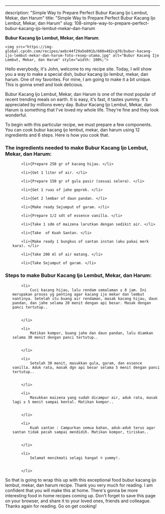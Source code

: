 ---
description: "Simple Way to Prepare Perfect Bubur Kacang Ijo Lembut, Mekar, dan Harum"
title: "Simple Way to Prepare Perfect Bubur Kacang Ijo Lembut, Mekar, dan Harum"
slug: 108-simple-way-to-prepare-perfect-bubur-kacang-ijo-lembut-mekar-dan-harum

<p>
	<strong>Bubur Kacang Ijo Lembut, Mekar, dan Harum</strong>. 
	
</p>
<p>
	
	<img src="https://img-global.cpcdn.com/recipes/aebc44f29a5e891b/680x482cq70/bubur-kacang-ijo-lembut-mekar-dan-harum-foto-resep-utama.jpg" alt="Bubur Kacang Ijo Lembut, Mekar, dan Harum" style="width: 100%;">
	
	
</p>
<p>
	Hello everybody, it's John, welcome to my recipe site. Today, I will show you a way to make a special dish, bubur kacang ijo lembut, mekar, dan harum. One of my favorites. For mine, I am going to make it a bit unique. This is gonna smell and look delicious.
</p>
	
<p>
	Bubur Kacang Ijo Lembut, Mekar, dan Harum is one of the most popular of recent trending meals on earth. It is easy, it's fast, it tastes yummy. It's appreciated by millions every day. Bubur Kacang Ijo Lembut, Mekar, dan Harum is something that I've loved my whole life. They're fine and they look wonderful.
</p>
<p>
	
</p>

<p>
To begin with this particular recipe, we must prepare a few components. You can cook bubur kacang ijo lembut, mekar, dan harum using 12 ingredients and 6 steps. Here is how you cook that.
</p>

<h3>The ingredients needed to make Bubur Kacang Ijo Lembut, Mekar, dan Harum:</h3>

<ol>
	
		<li>{Prepare 250 gr of kacang hijau. </li>
	
		<li>{Get 1 liter of air. </li>
	
		<li>{Prepare 150 gr of gula pasir (sesuai selera). </li>
	
		<li>{Get 1 ruas of jahe geprek. </li>
	
		<li>{Get 2 lembar of daun pandan. </li>
	
		<li>{Make ready Sejumput of garam. </li>
	
		<li>{Prepare 1/2 sdt of essence vanilla. </li>
	
		<li>{Take 1 sdm of maizena larutkan dengan sedikit air. </li>
	
		<li>{Take  of Kuah Santan. </li>
	
		<li>{Make ready 1 bungkus of santan instan (aku pakai merk kara). </li>
	
		<li>{Take 200 ml of air matang. </li>
	
		<li>{Take Sejumput of garam. </li>
	
</ol>
<p>
	
</p>

<h3>Steps to make Bubur Kacang Ijo Lembut, Mekar, dan Harum:</h3>

<ol>
	
		<li>
			Cuci kacang hijau, lalu rendam semalaman ± 8 jam. Ini merupakan proses yg penting agar kacang ijo mekar dan lembut nantinya. Setelah itu buang air rendaman, masak kacang hijau, daun pandan, dan jahe selama 20 menit dengan api besar. Masak dengan panci tertutup..
			
			
		</li>
	
		<li>
			Matikan kompor, buang jahe dan daun pandan, lalu diamkan selama 30 menit dengan panci tertutup..
			
			
		</li>
	
		<li>
			Setelah 30 menit, masukkan gula, garam, dan essence vanilla. Aduk rata, masak dgn api besar selama 5 menit dengan panci tertutup..
			
			
		</li>
	
		<li>
			Masukkan maizena yang sudah dicampur air, aduk rata, masak lagi ± 5 menit sampai kental. Matikan kompor..
			
			
		</li>
	
		<li>
			Kuah santan : Campurkan semua bahan, aduk-aduk terus agar santan tidak pecah sampai mendidih. Matikan kompor, tiriskan..
			
			
		</li>
	
		<li>
			Selamat menikmati selagi hangat ☺️ yummy!.
			
			
		</li>
	
</ol>

<p>
	
</p>

<p>
	So that is going to wrap this up with this exceptional food bubur kacang ijo lembut, mekar, dan harum recipe. Thank you very much for reading. I am confident that you will make this at home. There's gonna be more interesting food in home recipes coming up. Don't forget to save this page on your browser, and share it to your loved ones, friends and colleague. Thanks again for reading. Go on get cooking!
</p>
